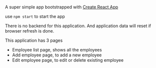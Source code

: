 A super simple app bootstrapped with [Create React App](https://github.com/facebook/create-react-app)

use `npm start` to start the app

There is no backend for this application. And application data will reset if browser refresh is done.

This application has 3 pages
- Employee list page, shows all the employees
- Add employee page, to add a new employee
- Edit employee page, to edit or delete existing employee